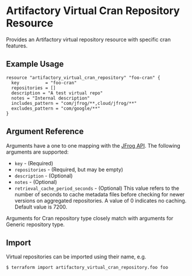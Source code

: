 # Artifactory Virtual Cran Repository Resource

Provides an Artifactory virtual repository resource with specific cran features. 

## Example Usage

```hcl
resource "artifactory_virtual_cran_repository" "foo-cran" {
  key          = "foo-cran"
  repositories = []
  description = "A test virtual repo"
  notes = "Internal description"
  includes_pattern = "com/jfrog/**,cloud/jfrog/**"
  excludes_pattern = "com/google/**"
}
```

## Argument Reference

Arguments have a one to one mapping with the [JFrog API](https://www.jfrog.com/confluence/display/RTF/Repository+Configuration+JSON). The following arguments are supported:

* `key` - (Required)
* `repositories` - (Required, but may be empty)
* `description` - (Optional)
* `notes` - (Optional)
* `retrieval_cache_period_seconds` - (Optional) This value refers to the number of seconds to cache metadata files before checking for newer versions on aggregated repositories. A value of 0 indicates no caching. Default value is 7200.

Arguments for Cran repository type closely match with arguments for Generic repository type.

## Import

Virtual repositories can be imported using their name, e.g.

```
$ terraform import artifactory_virtual_cran_repository.foo foo
```
